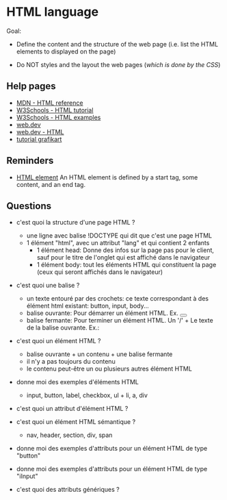 # HTML language

Goal:

* Define the content and the structure of the web page (i.e. list the HTML elements to displayed on the page)

* Do NOT styles and the layout the web pages (*which is done by the CSS*)

## Help pages

* [MDN - HTML reference](https://developer.mozilla.org/fr/docs/Web/HTML)
* [W3Schools - HTML tutorial](https://www.w3schools.com/html/default.asp)
* [W3Schools - HTML examples](https://www.w3schools.com/html/html_examples.asp)
* [web.dev](https://web.dev/learn/)
* [web.dev - HTML](https://web.dev/learn/html)
* [tutorial grafikart](https://www.youtube.com/playlist?list=PLjwdMgw5TTLUeixVGPNl1uZNeJy4UY6qX)

## Reminders

* [HTML element](https://www.w3schools.com/html/html_elements.asp) An HTML element is defined by a start tag, some content, and an end tag.

## Questions

* c'est quoi la structure d'une page HTML ?
  * une ligne avec balise !DOCTYPE qui dit que c'est une page HTML
  * 1 élément "html", avec un attribut "lang" et qui contient 2 enfants
    * 1 élément head: Donne des infos sur la page pas pour le client, sauf pour le titre de l'onglet qui est affiché dans le navigateur
    * 1 élément body: tout les éléments HTML qui constituent la page (ceux qui seront affichés dans le navigateur)

* c'est quoi une balise ?
  * un texte entouré par des crochets: ce texte correspondant à des élément html existant: button, input, body...
  * balise ouvrante: Pour démarrer un élément HTML. Ex. <button>
  * balise fermante: Pour terminer un élément HTML. Un '/' + Le texte de la balise ouvrante. Ex.: </button>

* c'est quoi un élément HTML ?
  * balise ouvrante + un contenu + une balise fermante
  * il n'y a pas toujours du contenu
  * le contenu peut-être un ou plusieurs autres élément HTML

* donne moi des exemples d'éléments HTML
  * input, button, label, checkbox, ul + li, a, div
  
* c'est quoi un attribut d'élément HTML ?
* c'est quoi un élément HTML sémantique ?
  * nav, header, section, div, span
* donne moi des exemples d'attributs pour un élément HTML de type "button"
* donne moi des exemples d'attributs pour un élément HTML de type "iInput"
* c'est quoi des attributs génériques ?
